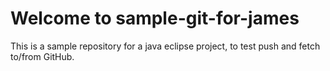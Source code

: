 # Welcome to sample-git-for-james

This is a sample repository for a java eclipse project, to test push and fetch to/from GitHub.
